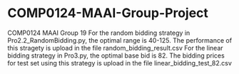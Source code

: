 # COMP0124-MAAI-Group-Project
COMP0124 MAAI Group 19
For the random bidding strategy in Pro2.2_RandomBidding.py, the optimal range is 40-125. The performance of this stragety is upload in the file random_bidding_result.csv
For the linear bidding strategy in Pro3.py, the optimal base bid is 82. The bidding prices for test set using this strategy is upload in the file linear_bidding_test_82.csv
